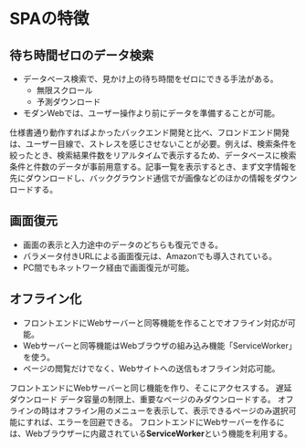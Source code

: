 SPAの特徴
===================

待ち時間ゼロのデータ検索
-----------------------

* データベース検索で、見かけ上の待ち時間をゼロにできる手法がある。
    - 無限スクロール
    - 予測ダウンロード
* モダンWebでは、ユーザー操作より前にデータを準備することが可能。

仕様書通り動作すればよかったバックエンド開発と比べ、フロンドエンド開発は、ユーザー目線で、ストレスを感じさせないことが必要。例えば、検索条件を絞ったとき、検索結果件数をリアルタイムで表示するため、データベースに検索条件と件数のデータが事前用意する。記事一覧を表示するとき、まず文字情報を先にダウンロードし、バックグラウンド通信でが画像などのほかの情報をダウンロードする。

画面復元
---------------

* 画面の表示と入力途中のデータのどちらも復元できる。
* バラメータ付きURLによる画面復元は、Amazonでも導入されている。
* PC間でもネットワーク経由で画面復元が可能。


オフライン化
--------------

* フロントエンドにWebサーバーと同等機能を作ることでオフライン対応が可能。
* Webサーバーと同等機能はWebブラウザの組み込み機能「ServiceWorker」を使う。
* ページの閲覧だけでなく、Webサイトへの送信もオフライン対応可能。

フロントエンドにWebサーバーと同じ機能を作り、そこにアクセスする。
遅延ダウンロード
データ容量の制限上、重要なページのみダウンロードする。
オフラインの時はオフライン用のメニューを表示して、表示できるページのみ選択可能にすれば、エラーを回避できる。
フロントエンドにWebサーバーを作るには、Webブラウザーに内蔵されている**ServiceWorker**という機能を利用する。



